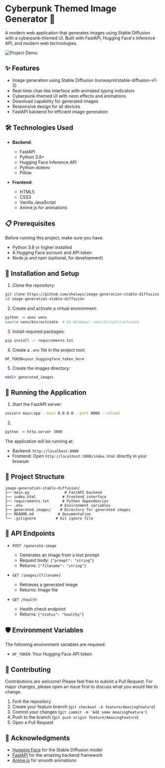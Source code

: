 # Cyberpunk Themed Image Generator 🎨

A modern web application that generates images using Stable Diffusion with a cyberpunk-themed UI. Built with FastAPI, Hugging Face's Inference API, and modern web technologies.

![Project Demo](demo.gif)

## ✨ Features

- Image generation using Stable Diffusion (runwayml/stable-diffusion-v1-5)
- Real-time chat-like interface with animated typing indicators
- Cyberpunk-themed UI with neon effects and animations
- Download capability for generated images
- Responsive design for all devices
- FastAPI backend for efficient image generation

## 🛠️ Technologies Used

- **Backend**:
  - FastAPI
  - Python 3.8+
  - Hugging Face Inference API
  - Python-dotenv
  - Pillow

- **Frontend**:
  - HTML5
  - CSS3
  - Vanilla JavaScript
  - Anime.js for animations

## 📋 Prerequisites

Before running this project, make sure you have:

- Python 3.8 or higher installed
- A Hugging Face account and API token
- Node.js and npm (optional, for development)

## 🔧 Installation and Setup

1. Clone the repository:
```bash
git clone https://github.com/shelwyn/image-generation-stable-diffusion.git
cd image-generation-stable-diffusion
```

2. Create and activate a virtual environment:
```bash
python -m venv venv
source venv/bin/activate  # On Windows: venv\Scripts\activate
```

3. Install required packages:
```bash
pip install -r requirements.txt
```

4. Create a `.env` file in the project root:
```plaintext
HF_TOKEN=your_huggingface_token_here
```

5. Create the images directory:
```bash
mkdir generated_images
```

## 🚀 Running the Application

1. Start the FastAPI server:
```bash
uvicorn main:app --host 0.0.0.0 --port 8000 --reload
```

2. 
```bash
python -m http.server 3000
```

The application will be running at:
- Backend: `http://localhost:8000`
- Frontend: Open `http://localhost:3000/index.html` directly in your browser

## 📁 Project Structure

```
image-generation-stable-diffusion/
├── main.py                # FastAPI backend
├── index.html            # Frontend interface
├── requirements.txt      # Python dependencies
├── .env                 # Environment variables
├── generated_images/    # Directory for generated images
├── README.md           # Documentation
└── .gitignore         # Git ignore file
```

## 🔑 API Endpoints

- `POST /generate-image`
  - Generates an image from a text prompt
  - Request body: `{"prompt": "string"}`
  - Returns: `{"filename": "string"}`

- `GET /images/{filename}`
  - Retrieves a generated image
  - Returns: Image file

- `GET /health`
  - Health check endpoint
  - Returns: `{"status": "healthy"}`

## 🛡️ Environment Variables

The following environment variables are required:

- `HF_TOKEN`: Your Hugging Face API token

## 🤝 Contributing

Contributions are welcome! Please feel free to submit a Pull Request. For major changes, please open an issue first to discuss what you would like to change.

1. Fork the repository
2. Create your feature branch (`git checkout -b feature/AmazingFeature`)
3. Commit your changes (`git commit -m 'Add some AmazingFeature'`)
4. Push to the branch (`git push origin feature/AmazingFeature`)
5. Open a Pull Request


## 🙏 Acknowledgments

- [Hugging Face](https://huggingface.co/) for the Stable Diffusion model
- [FastAPI](https://fastapi.tiangolo.com/) for the amazing backend framework
- [Anime.js](https://animejs.com/) for smooth animations
